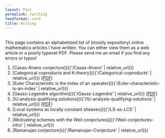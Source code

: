 ```yaml
---
layout: Post
permalink: /writing
feedformat: card
title: Writing
---
```

<br/>
This page contains an alphabetized list of (mostly expository) online mathematics articles I have written. You can either view them as a web article or a poorly typeset PDF. Please send me an email if you find any errors or typos!

1. [Casas-Alvero conjecture]({{'/Casas-Alvero' | relative_url}})
2. [Categorical coproducts and K-theory]({{'/Categorical-coproducts' | relative_url}}) ([PDF](https://drive.google.com/uc?export=download&id=1uLrZEFCuSj4EzfLExN70w3Dy6j-XPwav))
3. [Euler Characteristic is the index of an operator]({{'/Euler-characteristic-is-an-index' | relative_url}})
4. [Gauss-Legendre algorithm]({{'/Gauss-Legendre' | relative_url}}) ([PDF](https://drive.google.com/uc?export=download&id=1BuO6os1gzjDF-pzavA_qsFRmK63-EWJa))
5. [IU analysis qualifying solutions]({{'/IU-analysis-qualifying-solutions' | relative_url}}) ([PDF](https://drive.google.com/uc?export=download&id=1p46e1l2GwsVWfULp0LwA9rn9mjPlMo0L))
6. [Local systems as locally constant sheaves]({{'/LS-as-LCS' | relative_url}})
7. [Motivating schemes with the Weil conjectures]({{'/Weil-conjectures-intro' | relative_url}})
8. [Ramanujan conjecture]({{'/Ramanujan-Conjecture' | relative_url}})
